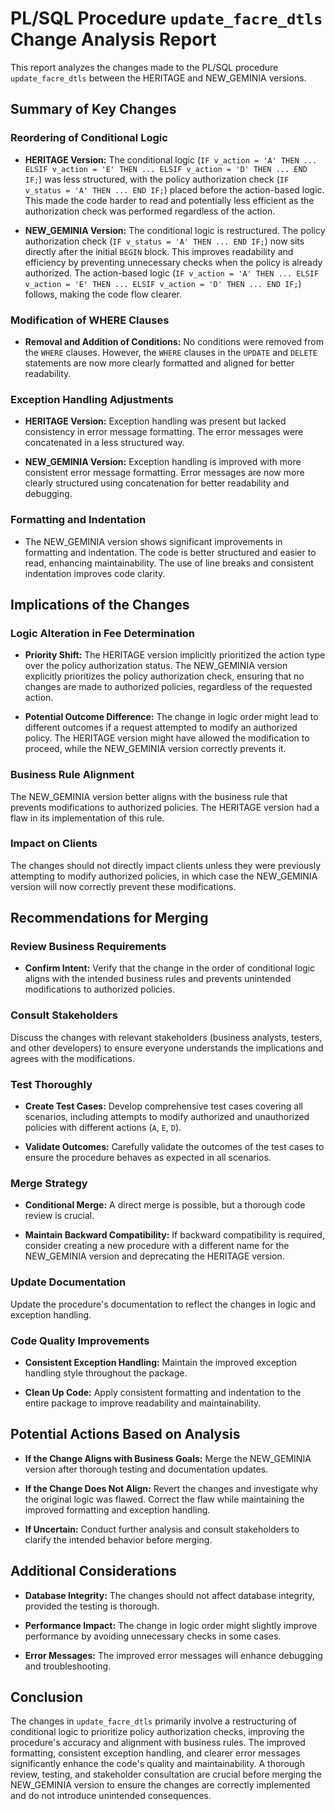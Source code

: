 # PL/SQL Procedure `update_facre_dtls` Change Analysis Report

This report analyzes the changes made to the PL/SQL procedure `update_facre_dtls` between the HERITAGE and NEW_GEMINIA versions.

## Summary of Key Changes

### Reordering of Conditional Logic

- **HERITAGE Version:** The conditional logic (`IF v_action = 'A' THEN ... ELSIF v_action = 'E' THEN ... ELSIF v_action = 'D' THEN ... END IF;`) was less structured, with the policy authorization check (`IF v_status = 'A' THEN ... END IF;`) placed before the action-based logic.  This made the code harder to read and potentially less efficient as the authorization check was performed regardless of the action.

- **NEW_GEMINIA Version:** The conditional logic is restructured. The policy authorization check (`IF v_status = 'A' THEN ... END IF;`) now sits directly after the initial `BEGIN` block. This improves readability and efficiency by preventing unnecessary checks when the policy is already authorized. The action-based logic (`IF v_action = 'A' THEN ... ELSIF v_action = 'E' THEN ... ELSIF v_action = 'D' THEN ... END IF;`) follows, making the code flow clearer.


### Modification of WHERE Clauses

- **Removal and Addition of Conditions:** No conditions were removed from the `WHERE` clauses. However, the `WHERE` clauses in the `UPDATE` and `DELETE` statements are now more clearly formatted and aligned for better readability.


### Exception Handling Adjustments

- **HERITAGE Version:** Exception handling was present but lacked consistency in error message formatting.  The error messages were concatenated in a less structured way.

- **NEW_GEMINIA Version:** Exception handling is improved with more consistent error message formatting.  Error messages are now more clearly structured using concatenation for better readability and debugging.


### Formatting and Indentation

- The NEW_GEMINIA version shows significant improvements in formatting and indentation.  The code is better structured and easier to read, enhancing maintainability.  The use of line breaks and consistent indentation improves code clarity.


## Implications of the Changes

### Logic Alteration in Fee Determination

- **Priority Shift:**  The HERITAGE version implicitly prioritized the action type over the policy authorization status. The NEW_GEMINIA version explicitly prioritizes the policy authorization check, ensuring that no changes are made to authorized policies, regardless of the requested action.

- **Potential Outcome Difference:** The change in logic order might lead to different outcomes if a request attempted to modify an authorized policy. The HERITAGE version might have allowed the modification to proceed, while the NEW_GEMINIA version correctly prevents it.


### Business Rule Alignment

The NEW_GEMINIA version better aligns with the business rule that prevents modifications to authorized policies.  The HERITAGE version had a flaw in its implementation of this rule.


### Impact on Clients

The changes should not directly impact clients unless they were previously attempting to modify authorized policies, in which case the NEW_GEMINIA version will now correctly prevent these modifications.


## Recommendations for Merging

### Review Business Requirements

- **Confirm Intent:** Verify that the change in the order of conditional logic aligns with the intended business rules and prevents unintended modifications to authorized policies.

### Consult Stakeholders

Discuss the changes with relevant stakeholders (business analysts, testers, and other developers) to ensure everyone understands the implications and agrees with the modifications.

### Test Thoroughly

- **Create Test Cases:** Develop comprehensive test cases covering all scenarios, including attempts to modify authorized and unauthorized policies with different actions (`A`, `E`, `D`).

- **Validate Outcomes:** Carefully validate the outcomes of the test cases to ensure the procedure behaves as expected in all scenarios.

### Merge Strategy

- **Conditional Merge:**  A direct merge is possible, but a thorough code review is crucial.

- **Maintain Backward Compatibility:**  If backward compatibility is required, consider creating a new procedure with a different name for the NEW_GEMINIA version and deprecating the HERITAGE version.

### Update Documentation

Update the procedure's documentation to reflect the changes in logic and exception handling.

### Code Quality Improvements

- **Consistent Exception Handling:**  Maintain the improved exception handling style throughout the package.

- **Clean Up Code:**  Apply consistent formatting and indentation to the entire package to improve readability and maintainability.


## Potential Actions Based on Analysis

- **If the Change Aligns with Business Goals:** Merge the NEW_GEMINIA version after thorough testing and documentation updates.

- **If the Change Does Not Align:** Revert the changes and investigate why the original logic was flawed.  Correct the flaw while maintaining the improved formatting and exception handling.

- **If Uncertain:** Conduct further analysis and consult stakeholders to clarify the intended behavior before merging.


## Additional Considerations

- **Database Integrity:** The changes should not affect database integrity, provided the testing is thorough.

- **Performance Impact:** The change in logic order might slightly improve performance by avoiding unnecessary checks in some cases.

- **Error Messages:** The improved error messages will enhance debugging and troubleshooting.


## Conclusion

The changes in `update_facre_dtls` primarily involve a restructuring of conditional logic to prioritize policy authorization checks, improving the procedure's accuracy and alignment with business rules.  The improved formatting, consistent exception handling, and clearer error messages significantly enhance the code's quality and maintainability.  A thorough review, testing, and stakeholder consultation are crucial before merging the NEW_GEMINIA version to ensure the changes are correctly implemented and do not introduce unintended consequences.
